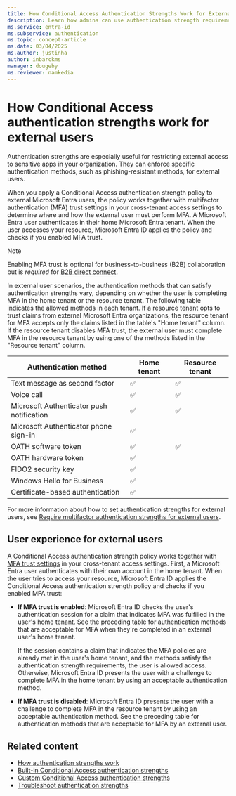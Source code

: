 ```yaml
---
title: How Conditional Access Authentication Strengths Work for External Users
description: Learn how admins can use authentication strength requirements for external users in Microsoft Entra ID.
ms.service: entra-id
ms.subservice: authentication
ms.topic: concept-article
ms.date: 03/04/2025
ms.author: justinha
author: inbarckms
manager: dougeby
ms.reviewer: namkedia
---
```

# How Conditional Access authentication strengths work for external users

Authentication strengths are especially useful for restricting external access to sensitive apps in your organization. They can enforce specific authentication methods, such as phishing-resistant methods, for external users.

When you apply a Conditional Access authentication strength policy to external Microsoft Entra users, the policy works together with multifactor authentication (MFA) trust settings in your cross-tenant access settings to determine where and how the external user must perform MFA. A Microsoft Entra user authenticates in their home Microsoft Entra tenant. When the user accesses your resource, Microsoft Entra ID applies the policy and checks if you enabled MFA trust.

> [!NOTE]
> Enabling MFA trust is optional for business-to-business (B2B) collaboration but is *required* for [B2B direct connect](~/external-id/b2b-direct-connect-overview.md#multifactor-authentication-mfa).

In external user scenarios, the authentication methods that can satisfy authentication strengths vary, depending on whether the user is completing MFA in the home tenant or the resource tenant. The following table indicates the allowed methods in each tenant. If a resource tenant opts to trust claims from external Microsoft Entra organizations, the resource tenant for MFA accepts only the claims listed in the table's "Home tenant" column. If the resource tenant disables MFA trust, the external user must complete MFA in the resource tenant by using one of the methods listed in the "Resource tenant" column.

|Authentication method  |Home tenant  | Resource tenant  |
|---------|---------|---------|
|Text message as second factor                         | &#x2705;        | &#x2705; |
|Voice call                                   | &#x2705;        | &#x2705; |
|Microsoft Authenticator push notification    | &#x2705;        | &#x2705; |
|Microsoft Authenticator phone sign-in        | &#x2705;        |          |
|OATH software token                          | &#x2705;        | &#x2705; |
|OATH hardware token                          | &#x2705;        |          |
|FIDO2 security key                           | &#x2705;        |          |
|Windows Hello for Business                   | &#x2705;        |          |
|Certificate-based authentication             | &#x2705;        |          |

For more information about how to set authentication strengths for external users, see [Require multifactor authentication strengths for external users](~/identity/conditional-access/policy-guests-mfa-strength.md).

## User experience for external users

A Conditional Access authentication strength policy works together with [MFA trust settings](../../external-id/cross-tenant-access-settings-b2b-collaboration.yml) in your cross-tenant access settings. First, a Microsoft Entra user authenticates with their own account in the home tenant. When the user tries to access your resource, Microsoft Entra ID applies the Conditional Access authentication strength policy and checks if you enabled MFA trust:

- **If MFA trust is enabled**: Microsoft Entra ID checks the user's authentication session for a claim that indicates MFA was fulfilled in the user's home tenant. See the preceding table for authentication methods that are acceptable for MFA when they're completed in an external user's home tenant.

  If the session contains a claim that indicates the MFA policies are already met in the user's home tenant, and the methods satisfy the authentication strength requirements, the user is allowed access. Otherwise, Microsoft Entra ID presents the user with a challenge to complete MFA in the home tenant by using an acceptable authentication method.
- **If MFA trust is disabled**: Microsoft Entra ID presents the user with a challenge to complete MFA in the resource tenant by using an acceptable authentication method. See the preceding table for authentication methods that are acceptable for MFA by an external user.

## Related content

- [How authentication strengths work](concept-authentication-strength-how-it-works.md)
- [Built-in Conditional Access authentication strengths](concept-authentication-strengths.md)
- [Custom Conditional Access authentication strengths](concept-authentication-strength-advanced-options.md)
- [Troubleshoot authentication strengths](troubleshoot-authentication-strengths.md)
